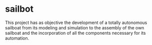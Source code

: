 # sailbot
This project has as objective the development of a totally autonomous sailboat from its modeling and simulation to the assembly of the own sailboat and the incorporation of all the components necessary for its automation. 
